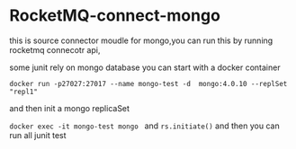 # RocketMQ-connect-mongo

this is source connector moudle for mongo,you can run this by running rocketmq connecotr api,

some junit rely on mongo database you can start with a docker container

`docker run -p27027:27017 --name mongo-test -d  mongo:4.0.10 --replSet "repl1"`

and then init a mongo replicaSet

`docker exec -it mongo-test mongo ` and `rs.initiate()` and then you can run all junit test

